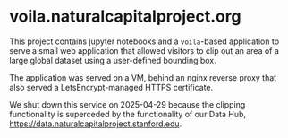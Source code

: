 # voila.naturalcapitalproject.org

This project contains jupyter notebooks and a `voila`-based application to serve a small web
application that allowed visitors to clip out an area of a large global dataset using a
user-defined bounding box.

The application was served on a VM, behind an nginx reverse proxy that also served a
LetsEncrypt-managed HTTPS certificate.

We shut down this service on 2025-04-29 because the clipping functionality is superceded
by the functionality of our Data Hub, https://data.naturalcapitalproject.stanford.edu.
